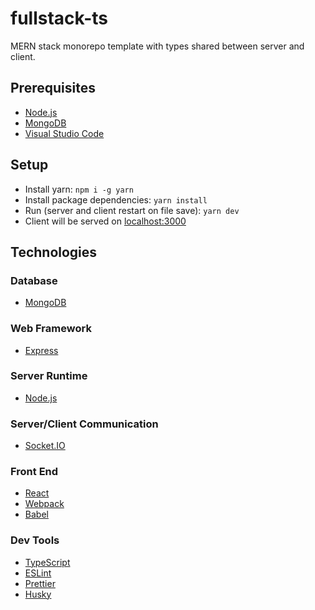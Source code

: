 # fullstack-ts

MERN stack monorepo template with types shared between server and client.

## Prerequisites

-   [Node.js](https://nodejs.org/en/download/)
-   [MongoDB](https://www.mongodb.com/try/download/compass)
-   [Visual Studio Code](https://code.visualstudio.com/download)

## Setup

-   Install yarn: `npm i -g yarn`
-   Install package dependencies: `yarn install`
-   Run (server and client restart on file save): `yarn dev`
-   Client will be served on [localhost:3000](http://localhost:3000/)

## Technologies

### Database

-   [MongoDB](https://www.mongodb.com/)

### Web Framework

-   [Express](http://expressjs.com/)

### Server Runtime

-   [Node.js](https://nodejs.org/en/)

### Server/Client Communication

-   [Socket.IO](https://socket.io/)

### Front End

-   [React](https://reactjs.org/)
-   [Webpack](https://webpack.js.org/)
-   [Babel](https://babeljs.io/)

### Dev Tools

-   [TypeScript](https://www.typescriptlang.org/)
-   [ESLint](https://eslint.org/)
-   [Prettier](https://prettier.io/)
-   [Husky](https://typicode.github.io/husky/#/)
